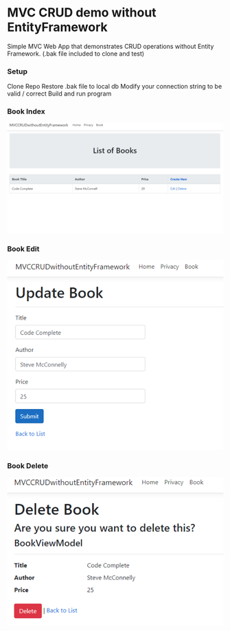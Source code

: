 # MVC CRUD demo without EntityFramework
Simple MVC Web App that demonstrates CRUD operations without Entity Framework. (.bak file included to clone and test)

### Setup
Clone Repo
Restore .bak file to local db
Modify your connection string to be valid / correct 
Build and run program 

### Book Index
![](git-images/book-index.PNG)

### Book Edit
![](git-images/book-edit.PNG)

### Book Delete
![](git-images/book-delete.PNG)
